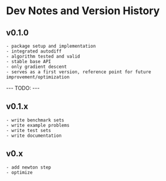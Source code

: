 # Dev Notes and Version History

## v0.1.0
    - package setup and implementation
    - integrated autodiff
    - algorithm tested and valid
    - stable base API
    - only gradient descent
    - serves as a first version, reference point for future improvement/optimization


--- TODO: ---

## v0.1.x
    - write benchmark sets
    - write example problems
    - write test sets
    - write documentation

## v0.x
    - add newton step
    - optimize